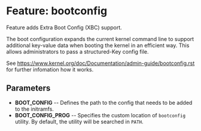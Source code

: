 # Feature: bootconfig

Feature adds Extra Boot Config (XBC) support.

The boot configuration expands the current kernel command line to support
additional key-value data when booting the kernel in an efficient way. This
allows administrators to pass a structured-Key config file.

See https://www.kernel.org/doc/Documentation/admin-guide/bootconfig.rst for further infomation how it works.

## Parameters

- **BOOT_CONFIG** -- Defines the path to the config that needs to be added to the initramfs.
- **BOOT_CONFIG_PROG** -- Specifies the custom location of `bootconfig` utility. By
  default, the utility will be searched in `PATH`.
